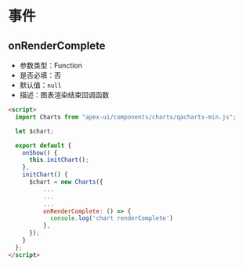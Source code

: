 # 事件

## onRenderComplete

- 参数类型：Function
- 是否必填：否
- 默认值：`null`
- 描述：图表渲染结束回调函数

```html
<script>
  import Charts from "apex-ui/components/charts/qacharts-min.js";

  let $chart;

  export default {
    onShow() {
      this.initChart();
    },
    initChart() {
      $chart = new Charts({
          ...
          ...
          ...
          onRenderComplete: () => {
            console.log('chart renderComplete')
          },
      });
    }
  };
</script>
```
